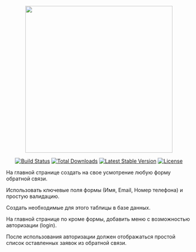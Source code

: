 <p align="center"><a href="https://laravel.com" target="_blank"><img src="https://raw.githubusercontent.com/laravel/art/master/logo-lockup/5%20SVG/2%20CMYK/1%20Full%20Color/laravel-logolockup-cmyk-red.svg" width="400"></a></p>

<p align="center">
<a href="https://travis-ci.org/laravel/framework"><img src="https://travis-ci.org/laravel/framework.svg" alt="Build Status"></a>
<a href="https://packagist.org/packages/laravel/framework"><img src="https://img.shields.io/packagist/dt/laravel/framework" alt="Total Downloads"></a>
<a href="https://packagist.org/packages/laravel/framework"><img src="https://img.shields.io/packagist/v/laravel/framework" alt="Latest Stable Version"></a>
<a href="https://packagist.org/packages/laravel/framework"><img src="https://img.shields.io/packagist/l/laravel/framework" alt="License"></a>
</p>

На главной странице создать на свое усмотрение любую форму обратной связи.

Использовать ключевые поля формы (Имя, Email, Номер телефона) и простую валидацию.

Создать необходимые для этого таблицы в базе данных.

На главной странице по кроме формы, добавить меню с возможностью авторизации (login).

После использования авторизации должен отображаться простой список оставленных заявок из обратной связи.

